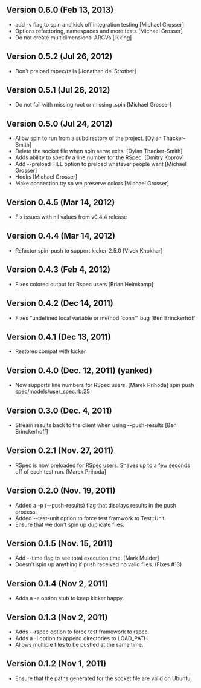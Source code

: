 ## Version 0.6.0 (Feb 13, 2013)

* add -v flag to spin and kick off integration testing [Michael Grosser]
* Options refactoring, namespaces and more tests [Michael Grosser]
* Do not create multidimensional ARGVs [☈king]

## Version 0.5.2 (Jul 26, 2012)

* Don't preload rspec/rails [Jonathan del Strother]

## Version 0.5.1 (Jul 26, 2012)

* Do not fail with missing root or missing .spin [Michael Grosser]

## Version 0.5.0 (Jul 24, 2012)

* Allow spin to run from a subdirectory of the project. [Dylan Thacker-Smith]
* Delete the socket file when spin serve exits. [Dylan Thacker-Smith]
* Adds ability to specify a line number for the RSpec. [Dmitry Koprov]
* Add --preload FILE option to preload whatever people want [Michael Grosser]
* Hooks [Michael Grosser]
* Make connection tty so we preserve colors [Michael Grosser]

## Version 0.4.5 (Mar 14, 2012)

* Fix issues with nil values from v0.4.4 release

## Version 0.4.4 (Mar 14, 2012)

* Refactor spin-push to support kicker-2.5.0 [Vivek Khokhar]

## Version 0.4.3 (Feb 4, 2012)

* Fixes colored output for Rspec users [Brian Helmkamp]

## Version 0.4.2 (Dec 14, 2011)

* Fixes "undefined local variable or method 'conn'" bug [Ben Brinckerhoff

## Version 0.4.1 (Dec 13, 2011)

* Restores compat with kicker

## Version 0.4.0 (Dec. 12, 2011) (yanked)

* Now supports line numbers for RSpec users. [Marek Prihoda]
  spin push spec/models/user_spec.rb:25

## Version 0.3.0 (Dec. 4, 2011)

* Stream results back to the client when using --push-results [Ben Brinckerhoff]

## Version 0.2.1 (Nov. 27, 2011)

* RSpec is now preloaded for RSpec users. Shaves up to a few seconds off of each test run. [Marek Prihoda]

## Version 0.2.0 (Nov. 19, 2011)

* Added a -p (--push-results) flag that displays results in the push process.
* Added --test-unit option to force test framwork to Test::Unit.
* Ensure that we don't spin up duplicate files.

## Version 0.1.5 (Nov. 15, 2011)

* Add --time flag to see total execution time. [Mark Mulder]
* Doesn't spin up anything if push received no valid files. (Fixes #13)

## Version 0.1.4 (Nov 2, 2011)

* Adds a -e option stub to keep kicker happy.

## Version 0.1.3 (Nov 2, 2011)

* Adds --rspec option to force test framework to rspec.
* Adds a -I option to append directories to LOAD_PATH.
* Allows multiple files to be pushed at the same time.

## Version 0.1.2 (Nov 1, 2011)

* Ensure that the paths generated for the socket file are valid on Ubuntu.

